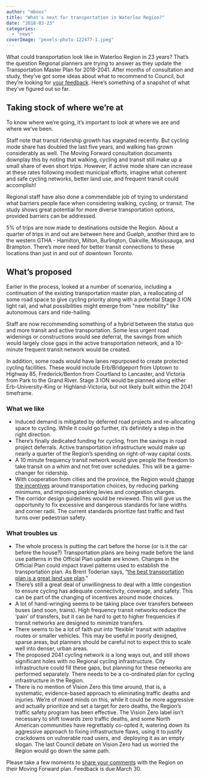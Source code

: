 ```yaml
---
author: "mboos"
title: "What's next for transportation in Waterloo Region?"
date: "2018-03-23"
categories: 
  - "news"
coverImage: "pexels-photo-122477-1.jpeg"
---
```


What could transportation look like in Waterloo Region in 23 years? That’s the question Regional planners are trying to answer as they update the Transportation Master Plan for 2018-2041. After months of consultation and study, they’ve got some ideas about what to recommend to Council, but they’re looking for [your feedback](https://www.peakdemocracy.com/portals/274/Issue_6009). Here’s something of a snapshot of what they’ve figured out so far.

## Taking stock of where we’re at

To know where we’re going, it’s important to look at where we are and where we’ve been.

Staff note that transit ridership growth has stagnated recently. But cycling mode share has doubled the last five years, and walking has grown considerably as well. The Moving Forward consultation documents downplay this by noting that walking, cycling and transit still make up a small share of even short trips. However, if active mode share can increase at these rates following modest municipal efforts, imagine what coherent and safe cycling networks, better land use, and frequent transit could accomplish!

Regional staff have also done a commendable job of trying to understand what barriers people face when considering walking, cycling, or transit. The study shows great potential for more diverse transportation options, provided barriers can be addressed.

5% of trips are now made to destinations outside the Region. About a quarter of trips in and out are between here and Guelph, another third are to the western GTHA - Hamilton, Milton, Burlington, Oakville, Mississauga, and Brampton. There’s more need for better transit connections to these locations than just in and out of downtown Toronto.

## What’s proposed

Earlier in the process, looked at a number of scenarios, including a continuation of the existing transportation master plan, a reallocating of some road space to give cycling priority along with a potential Stage 3 ION light rail, and what possibilities might emerge from "new mobility" like autonomous cars and ride-hailing. 

Staff are now recommending something of a hybrid between the status quo and more transit and active transportation. Some less urgent road widenings or constructions would see deferral, the savings from which would largely close gaps in the active transportation network, and a 10-minute frequent transit network would be created.

In addition, some roads would have lanes repurposed to create protected cycling facilities. These would include Erb/Bridgeport from Uptown to Highway 85, Frederick/Benton from Courtland to Lancaster, and Victoria from Park to the Grand River. Stage 3 ION would be planned along either Erb-University-King or Highland-Victoria, but not likely built within the 2041 timeframe. 

### What we like

- Induced demand is mitigated by deferred road projects and re-allocating space to cycling. While it could go further, it’s definitely a step in the right direction.
- There’s finally dedicated funding for cycling, from the savings in road project deferrals. Active transportation infrastructure would make up nearly a quarter of the Region’s spending on right-of-way capital costs.
- A 10 minute frequency transit network would give people the freedom to take transit on a whim and not fret over schedules. This will be a game-changer for ridership.
- With cooperation from cities and the province, the Region would [change the incentives](/blog/2017/04/27/how-to-apply-green-bin-thinking-to-our-streets/) around transportation choices, by reducing parking minimums, and imposing parking levies and congestion charges.
- The corridor design guidelines would be reviewed. This will give us the opportunity to fix excessive and dangerous standards for lane widths and corner radii. The current standards prioritize fast traffic and fast turns over pedestrian safety.

### What troubles us

- The whole process is putting the cart before the horse (or is it the car before the house?) Transportation plans are being made before the land use patterns in the Official Plan update are known. Changes in the Official Plan could impact travel patterns used to establish the transportation plan. As Brent Toderian says, “[the best transportation plan is a great land use plan](https://twitter.com/brenttoderian/status/390639363689697280).”
- There’s still a great deal of unwillingness to deal with a little congestion to ensure cycling has adequate connectivity, coverage, and safety. This can be part of the changing of incentives around mode choices. 
- A lot of hand-wringing seems to be taking place over transfers between buses (and soon, trains). High frequency transit networks reduce the ‘pain’ of transfers, but it can be hard to get to higher frequencies if transit networks are designed to minimize transfers.
- There seems to be a lot of faith put into ‘flexible’ transit with adaptive routes or smaller vehicles. This may be useful in poorly designed, sparse areas, but planners should be careful not to expect this to scale well into denser, urban areas.
- The proposed 2041 cycling network is a long ways out, and still shows significant holes with no Regional cycling infrastructure. City infrastructure could fill these gaps, but planning for these networks are performed separately. There needs to be a co-ordinated plan for cycling infrastructure in the Region.
- There is no mention of Vision Zero this time around, that is, a systematic, evidence-based approach to eliminating traffic deaths and injuries. We’re of mixed minds on this, while it could be more aggressive and actually prioritize and set a target for zero deaths, the Region’s traffic safety program has been effective. The Vision Zero label isn’t necessary to shift towards zero traffic deaths, and some North American communities have regrettably co-opted it, watering down its aggressive approach to fixing infrastructure flaws, using it to justify crackdowns on vulnerable road users, and  deploying it as an empty slogan. The last Council debate on Vision Zero had us worried the Region would go down the same path.

Please take a few moments to [share your comments](https://www.peakdemocracy.com/portals/274/Issue_6009) with the Region on their Moving Forward plan. Feedback is due March 30.

